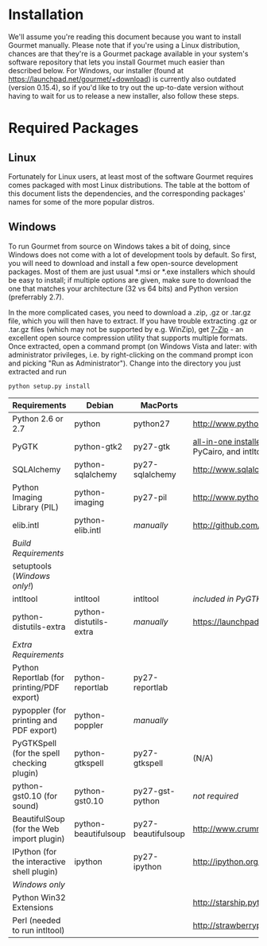 Installation
===========
We'll assume you're reading this document because you want to install Gourmet manually. Please note that if you're using a Linux distribution, chances are that they're is a Gourmet package available in your system's software repository that lets you install Gourmet much easier than described below. For Windows, our installer (found at https://launchpad.net/gourmet/+download) is currently also outdated (version 0.15.4), so if you'd like to try out the up-to-date version without having to wait for us to release a new installer, also follow these steps.

Required Packages
===============
Linux
-----
Fortunately for Linux users, at least most of the software Gourmet requires comes packaged with most Linux distributions. The table at the bottom of this document lists the dependencies, and the corresponding packages' names for some of the more popular distros.

Windows
------
To run Gourmet from source on Windows takes a bit of doing, since Windows does not come with a lot of development tools by default. So first, you will need to download and install a few open-source development packages. Most of them are just usual *.msi or *.exe installers which should be easy to install; if multiple options are given, make sure to download the one that matches your architecture (32 vs 64 bits) and Python version (preferrably 2.7).

In the more complicated cases, you need to download a .zip, .gz or .tar.gz file, which you will then have to extract.
If you have trouble extracting .gz or .tar.gz files (which may not be supported by e.g. WinZip), get [7-Zip](http://sourceforge.net/projects/sevenzip/) - an excellent open source compression utility that supports multiple formats.
Once extracted, open a command prompt (on Windows Vista and later: with administrator privileges, i.e. by right-clicking on the command prompt icon and picking "Run as Administrator"). Change into the directory you just extracted and run
```
python setup.py install
```

Requirements                               |Debian                |MacPorts          |Windows
-------------------------------------------|----------------------|------------------|---------------
Python 2.6 or 2.7                          |python                |python27          |http://www.python.org/
PyGTK                                      |python-gtk2           |py27-gtk          |[all-in-one installer](http://ftp.gnome.org/pub/GNOME/binaries/win32/pygtk/). Make sure to install PyGTK, PyGObject, PyCairo, and intltool.
SQLAlchemy                                 |python-sqlalchemy     |py27-sqlalchemy   |http://www.sqlalchemy.org/download.html
Python Imaging Library (PIL)               |python-imaging        |py27-pil          |http://www.pythonware.com/products/pil/index.htm
elib.intl                                  |python-elib.intl      |*manually*        |http://github.com/dieterv/elib.intl/zipball/master
*Build Requirements*                       |                      |                  |
setuptools (*Windows only!*)               |                      |                  |
intltool                                   |intltool              |intltool          |*included in PyGTK installer*
python-distutils-extra                     |python-distutils-extra|*manually*        |https://launchpad.net/python-distutils-extra/
*Extra Requirements*                       |                      |
Python Reportlab (for printing/PDF export) |python-reportlab      |py27-reportlab    |
pypoppler (for printing and PDF export)    |python-poppler        |*manually*        | 
PyGTKSpell (for the spell checking plugin) |python-gtkspell       |py27-gtkspell     |(N/A)
python-gst0.10 (for sound)                 |python-gst0.10        |py27-gst-python   |*not required*
BeautifulSoup (for the Web import plugin)  |python-beautifulsoup  |py27-beautifulsoup|http://www.crummy.com/software/BeautifulSoup/#Download
IPython (for the interactive shell plugin) |ipython               |py27-ipython      |http://ipython.org/download.html
*Windows only*                             |                      |                  |
Python Win32 Extensions                    |                      |                  |http://starship.python.net/crew/mhammond/win32/Downloads.html
Perl (needed to run intltool)              |                      |                  |http://strawberryperl.com/

